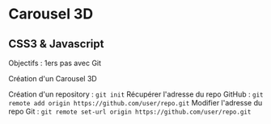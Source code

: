 # Carousel 3D 

## CSS3 & Javascript

Objectifs : 1ers pas avec Git

Création d'un Carousel 3D


Création d'un repository : `git init`
Récupérer l'adresse du repo GitHub : `git remote add origin https://github.com/user/repo.git`
Modifier l'adresse du repo Git : `git remote set-url origin https://github.com/user/repo.git`